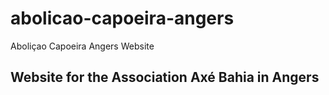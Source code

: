 # abolicao-capoeira-angers
Aboliçao Capoeira Angers Website

## Website for the Association Axé Bahia in Angers
